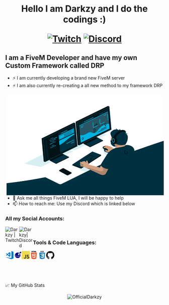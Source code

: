 <h1 align="center">Hello I am Darkzy and I do the codings :)
 

[![Twitch](https://img.shields.io/badge/twitch-%239146FF.svg?&style=for-the-badge&logo=twitch&logoColor=white)][twitch]
[![Discord](https://img.shields.io/discord/340568729634996225?label=Discord&logo=Discord)][discord]

## I am a FiveM Developer and have my own Custom Framework called DRP

- ⚡ I am currently developing a brand new FiveM server
- ⚡ I am also currently re-creating a all new method to my framework DRP

<img align="right" alt="GIF" src="https://github.com/OfficialDarkzy/OfficialDarkzy/blob/main/code.gif?raw=true" width="500" height="320" />

- 💬 Ask me all things FiveM LUA, I will be happy to help
- 📫 How to reach me: Use my Discord which is linked below

### All my Social Accounts: 

[<img align="left" alt="Darkzy | Twitch" width="44px" src="https://img.icons8.com/fluent/2x/twitch.png" />][twitch]
[<img align="left" alt="Darkzy| Discord" width="44px" src="https://i.ibb.co/YtNhB1V/icons8-discord-new-logo-48.png" />][discord]

</br>

### Tools & Code Languages: 

<img align="left" alt="Visual Studio Code" width="26px" src="https://raw.githubusercontent.com/github/explore/80688e429a7d4ef2fca1e82350fe8e3517d3494d/topics/visual-studio-code/visual-studio-code.png" />
<img align="left" alt="Lua" width="26px" src="https://raw.githubusercontent.com/github/explore/80688e429a7d4ef2fca1e82350fe8e3517d3494d/topics/lua/lua.png" />
<img align="left" alt="JavaScript" width="26px" src="https://raw.githubusercontent.com/github/explore/80688e429a7d4ef2fca1e82350fe8e3517d3494d/topics/javascript/javascript.png" />
<img align="left" alt="HTML5" width="26px" src="https://raw.githubusercontent.com/github/explore/80688e429a7d4ef2fca1e82350fe8e3517d3494d/topics/html/html.png" />
<img align="left" alt="CSS3" width="26px" src="https://raw.githubusercontent.com/github/explore/80688e429a7d4ef2fca1e82350fe8e3517d3494d/topics/css/css.png" />
<img align="left" alt="GitHub" width="26px" src="https://raw.githubusercontent.com/github/explore/78df643247d429f6cc873026c0622819ad797942/topics/github/github.png" />

</br>
</br>
</br>
</br>
</br>

📈 My GitHub Stats

<p align="center"> <img src="https://github-readme-stats.vercel.app/api?username=OfficialDarkzy&show_icons=true&theme=gotham" alt="OfficialDarkzy" />


[discord]: https://discord.gg/QTuvsPd
[twitch]: https://www.twitch.tv/theofficialldarkzy
